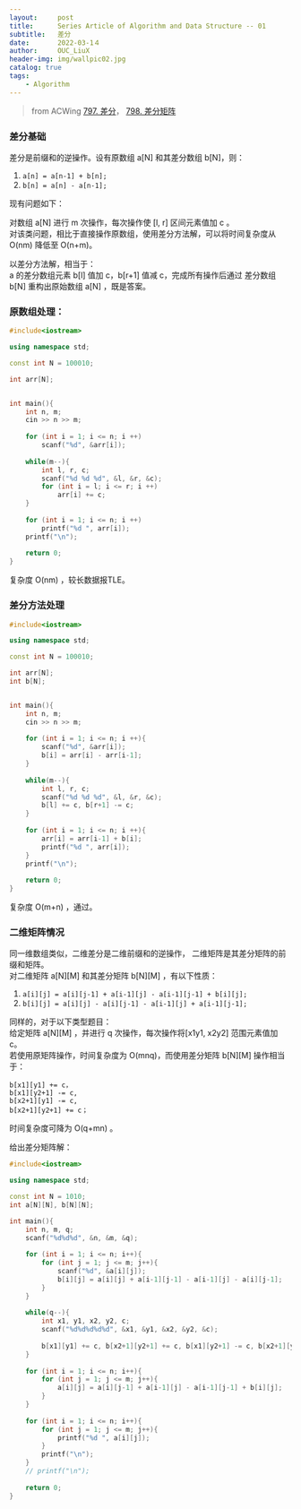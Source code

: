 ```yaml
---
layout:     post
title:      Series Article of Algorithm and Data Structure -- 01 
subtitle:   差分     
date:       2022-03-1４
author:     OUC_LiuX
header-img: img/wallpic02.jpg
catalog: true
tags:
    - Algorithm      
--- 
```


> from ACWing [797. 差分](https://www.acwing.com/problem/content/description/799/)， [798. 差分矩阵](https://www.acwing.com/activity/content/problem/content/832/)           

### 差分基础       

差分是前缀和的逆操作。设有原数组 a[N] 和其差分数组 b[N]，则：　　　　　　
1. `a[n] = a[n-1] + b[n];`          
2. `b[n] = a[n] - a[n-1];`      

现有问题如下：　　　　　　　　

对数组 a[N] 进行 m 次操作，每次操作使 [l, r] 区间元素值加 c 。        
对该类问题，相比于直接操作原数组，使用差分方法解，可以将时间复杂度从 O(nm) 降低至 O(n+m)。             

以差分方法解，相当于：       
a 的差分数组元素 b[l] 值加 c，b[r+1] 值减 c，完成所有操作后通过 差分数组 b[N] 重构出原始数组 a[N] ，既是答案。          

### 原数组处理：         

```c++ 
#include<iostream>

using namespace std;

const int N = 100010;

int arr[N];


int main(){
    int n, m;
    cin >> n >> m;
    
    for (int i = 1; i <= n; i ++)
        scanf("%d", &arr[i]);
    
    while(m--){
        int l, r, c;
        scanf("%d %d %d", &l, &r, &c);
        for (int i = l; i <= r; i ++)
            arr[i] += c;
    }
    
    for (int i = 1; i <= n; i ++)
        printf("%d ", arr[i]);
    printf("\n");
    
    return 0;
}
```

复杂度 O(nm) ，较长数据报TLE。         

### 差分方法处理          

```c++        
#include<iostream>

using namespace std;

const int N = 100010;

int arr[N];
int b[N];


int main(){
    int n, m;
    cin >> n >> m;
    
    for (int i = 1; i <= n; i ++){
        scanf("%d", &arr[i]);
        b[i] = arr[i] - arr[i-1];
    }
    
    while(m--){
        int l, r, c;
        scanf("%d %d %d", &l, &r, &c);
        b[l] += c, b[r+1] -= c;
    }
    
    for (int i = 1; i <= n; i ++){
        arr[i] = arr[i-1] + b[i];
        printf("%d ", arr[i]);
    }
    printf("\n");
    
    return 0;
}
```   

复杂度 O(m+n) ，通过。        

### 二维矩阵情况            

同一维数组类似，二维差分是二维前缀和的逆操作， 二维矩阵是其差分矩阵的前缀和矩阵。     
对二维矩阵 a[N][M] 和其差分矩阵 b[N][M] ，有以下性质：       
1. `a[i][j] = a[i][j-1] + a[i-1][j] - a[i-1][j-1] + b[i][j];`                 
2. `b[i][j] = a[i][j] - a[i][j-1] - a[i-1][j] + a[i-1][j-1];`         

同样的，对于以下类型题目：           
给定矩阵 a[N][M] ，并进行 q 次操作，每次操作将[x1y1, x2y2] 范围元素值加 c。      
若使用原矩阵操作，时间复杂度为 O(mnq)，而使用差分矩阵 b[N][M] 操作相当于：          
```
b[x1][y1] += c，       
b[x1][y2+1] -= c,      
b[x2+1][y1] -= c,          
b[x2+1][y2+1] += c；        
```

时间复杂度可降为 O(q+mn) 。           

给出差分矩阵解：         

```c++
#include<iostream>

using namespace std;

const int N = 1010;
int a[N][N], b[N][N];

int main(){
    int n, m, q; 
    scanf("%d%d%d", &n, &m, &q);
    
    for (int i = 1; i <= n; i++){
        for (int j = 1; j <= m; j++){
            scanf("%d", &a[i][j]);
            b[i][j] = a[i][j] + a[i-1][j-1] - a[i-1][j] - a[i][j-1];
        }
    }
    
    while(q--){
        int x1, y1, x2, y2, c;
        scanf("%d%d%d%d%d", &x1, &y1, &x2, &y2, &c);
        
        b[x1][y1] += c, b[x2+1][y2+1] += c, b[x1][y2+1] -= c, b[x2+1][y1] -= c;
    }
    
    for (int i = 1; i <= n; i++){
        for (int j = 1; j <= m; j++){
            a[i][j] = a[i][j-1] + a[i-1][j] - a[i-1][j-1] + b[i][j];
        }
    }
    
    for (int i = 1; i <= n; i++){
        for (int j = 1; j <= m; j++){
            printf("%d ", a[i][j]);
        }
        printf("\n");
    }
    // printf("\n");
    
    return 0;
}
```     

